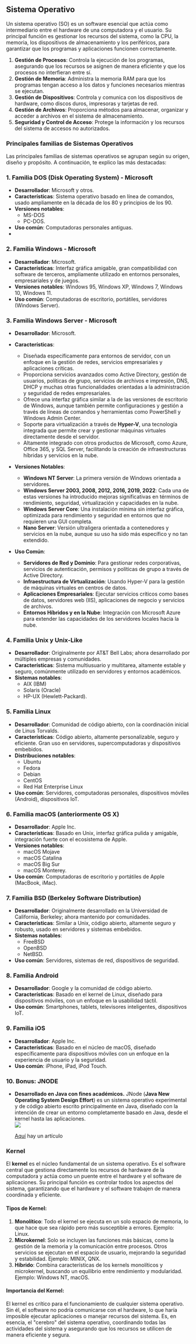 ## Sistema Operativo

Un sistema operativo (SO) es un software esencial que actúa como intermediario entre el hardware de una computadora y el usuario. Su principal función es gestionar los recursos del sistema, como la CPU, la memoria, los dispositivos de almacenamiento y los periféricos, para garantizar que los programas y aplicaciones funcionen correctamente.

1. **Gestión de Procesos**: Controla la ejecución de los programas, asegurando que los recursos se asignen de manera eficiente y que los procesos no interfieran entre sí.
2. **Gestión de Memoria**: Administra la memoria RAM para que los programas tengan acceso a los datos y funciones necesarios mientras se ejecutan.
3. **Gestión de Dispositivos**: Controla y comunica con los dispositivos de hardware, como discos duros, impresoras y tarjetas de red.
4. **Gestión de Archivos**: Proporciona métodos para almacenar, organizar y acceder a archivos en el sistema de almacenamiento.
5. **Seguridad y Control de Acceso**: Protege la información y los recursos del sistema de accesos no autorizados.

### Principales familias de Sistemas Operativos

Las principales familias de sistemas operativos se agrupan según su origen, diseño y propósito. A continuación, te explico las más destacadas:

### 1. **Familia DOS (Disk Operating System) - Microsoft** 
   - **Desarrollador**: Microsoft y otros.
   - **Características**: Sistema operativo basado en línea de comandos, usado ampliamente en la década de los 80 y principios de los 90.
   - **Versiones notables**:
       - MS-DOS
       - PC-DOS.
   - **Uso común**: Computadoras personales antiguas.
   - 
### 2. **Familia Windows - Microsoft**
   - **Desarrollador**: Microsoft.
   - **Características**: Interfaz gráfica amigable, gran compatibilidad con software de terceros, ampliamente utilizado en entornos personales, empresariales y de juegos.
   - **Versiones notables**: Windows 95, Windows XP, Windows 7, Windows 10, Windows 11.
   - **Uso común**: Computadoras de escritorio, portátiles, servidores (Windows Server).

### 3. **Familia Windows Server - Microsoft**
   - **Desarrollador**: Microsoft.
   - **Características**:
       - Diseñada específicamente para entornos de servidor, con un enfoque en la gestión de redes, servicios empresariales y aplicaciones críticas.
       - Proporciona servicios avanzados como Active Directory, gestión de usuarios, políticas de grupo, servicios de archivos e impresión, DNS, DHCP y muchas otras funcionalidades orientadas a la administración y seguridad de redes empresariales.
       - Ofrece una interfaz gráfica similar a la de las versiones de escritorio de Windows, aunque también permite configuraciones y gestión a través de líneas de comandos y herramientas como PowerShell y Windows Admin Center.
       - Soporte para virtualización a través de **Hyper-V**, una tecnología integrada que permite crear y gestionar máquinas virtuales directamente desde el servidor.
       - Altamente integrado con otros productos de Microsoft, como Azure, Office 365, y SQL Server, facilitando la creación de infraestructuras híbridas y servicios en la nube.

   - **Versiones Notables**:
       - **Windows NT Server**: La primera versión de Windows orientada a servidores.
       - **Windows Server 2003, 2008, 2012, 2016, 2019, 2022**: Cada una de estas versiones ha introducido mejoras significativas en términos de rendimiento, seguridad, virtualización y capacidades en la nube.
       - **Windows Server Core**: Una instalación mínima sin interfaz gráfica, optimizada para rendimiento y seguridad en entornos que no requieren una GUI completa.
       - **Nano Server**: Versión ultraligera orientada a contenedores y servicios en la nube, aunque su uso ha sido más específico y no tan extendido.

   - **Uso Común**:
       - **Servidores de Red y Dominio**: Para gestionar redes corporativas, servicios de autenticación, permisos y políticas de grupo a través de Active Directory.
       - **Infraestructura de Virtualización**: Usando Hyper-V para la gestión de máquinas virtuales en centros de datos.
       - **Aplicaciones Empresariales**: Ejecutar servicios críticos como bases de datos, servidores web (IIS), aplicaciones de negocio y servicios de archivos.
       - **Entornos Híbridos y en la Nube**: Integración con Microsoft Azure para extender las capacidades de los servidores locales hacia la nube.

### 4. **Familia Unix y Unix-Like**
   - **Desarrollador**: Originalmente por AT&T Bell Labs; ahora desarrollado por múltiples empresas y comunidades.
   - **Características**: Sistema multiusuario y multitarea, altamente estable y seguro, comúnmente utilizado en servidores y entornos académicos.
   - **Sistemas notables**:
       - AIX (IBM)
       - Solaris (Oracle)
       - HP-UX (Hewlett-Packard).

### 5. **Familia Linux**
   - **Desarrollador**: Comunidad de código abierto, con la coordinación inicial de Linus Torvalds.
   - **Características**: Código abierto, altamente personalizable, seguro y eficiente. Gran uso en servidores, supercomputadoras y dispositivos embebidos.
   - **Distribuciones notables**: 
       - Ubuntu
       - Fedora
       - Debian
       - CentOS
       - Red Hat Enterprise Linux
   - **Uso común**: Servidores, computadoras personales, dispositivos móviles (Android), dispositivos IoT.

### 6. **Familia macOS (anteriormente OS X)**
   - **Desarrollador**: Apple Inc.
   - **Características**: Basado en Unix, interfaz gráfica pulida y amigable, integración fuerte con el ecosistema de Apple.
   - **Versiones notables**: 
       - macOS Mojave
       - macOS Catalina
       - macOS Big Sur
       - macOS Monterey.
   - **Uso común**: Computadoras de escritorio y portátiles de Apple (MacBook, iMac).

### 7. **Familia BSD (Berkeley Software Distribution)**
   - **Desarrollador**: Originalmente desarrollado en la Universidad de California, Berkeley; ahora mantenido por comunidades.
   - **Características**: Similar a Unix, código abierto, altamente seguro y robusto, usado en servidores y sistemas embebidos.
   - **Sistemas notables**: 
       - FreeBSD
       - OpenBSD
       - NetBSD.
   - **Uso común**: Servidores, sistemas de red, dispositivos de seguridad.

### 8. **Familia Android**
   - **Desarrollador**: Google y la comunidad de código abierto.
   - **Características**: Basado en el kernel de Linux, diseñado para dispositivos móviles, con un enfoque en la usabilidad táctil.
   - **Uso común**: Smartphones, tablets, televisores inteligentes, dispositivos IoT.

### 9. **Familia iOS**
   - **Desarrollador**: Apple Inc.
   - **Características**: Basado en el núcleo de macOS, diseñado específicamente para dispositivos móviles con un enfoque en la experiencia de usuario y la seguridad.
   - **Uso común**: iPhone, iPad, iPod Touch.

### 10. **Bonus: JNODE**
  - **Desarrollado en Java con fines académicos.**
    JNode (**Java New Operating System Design Effort**) es un sistema operativo experimental y de código abierto escrito principalmente en Java, diseñado con la intención de crear un entorno completamente basado en Java, desde el kernel hasta las aplicaciones.
    \
    ![](images/2024-09-27-00-55-42.png)

    [Aquí](https://cmop17.wordpress.com/2010/04/26/jnode-0-28-un-sistema-operativo-hecho-en-java/) hay un artículo

### Kernel

El **kernel** es el núcleo fundamental de un sistema operativo. Es el software central que gestiona directamente los recursos de hardware de la computadora y actúa como un puente entre el hardware y el software de aplicaciones. Su principal función es controlar todos los aspectos del sistema, garantizando que el hardware y el software trabajen de manera coordinada y eficiente.

#### **Tipos de Kernel:**

1. **Monolítico**: Todo el kernel se ejecuta en un solo espacio de memoria, lo que hace que sea rápido pero más susceptible a errores. Ejemplo: Linux.
2. **Microkernel**: Solo se incluyen las funciones más básicas, como la gestión de la memoria y la comunicación entre procesos. Otros servicios se ejecutan en el espacio de usuario, mejorando la seguridad y estabilidad. Ejemplo: MINIX, QNX.
3. **Híbrido**: Combina características de los kernels monolíticos y microkernel, buscando un equilibrio entre rendimiento y modularidad. Ejemplo: Windows NT, macOS.

#### **Importancia del Kernel:**

El kernel es crítico para el funcionamiento de cualquier sistema operativo. Sin él, el software no podría comunicarse con el hardware, lo que haría imposible ejecutar aplicaciones o manejar recursos del sistema. Es, en esencia, el "cerebro" del sistema operativo, coordinando todas las actividades del sistema y asegurando que los recursos se utilicen de manera eficiente y segura.
